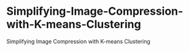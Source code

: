 # Simplifying-Image-Compression-with-K-means-Clustering
Simplifying Image Compression with K-means Clustering
